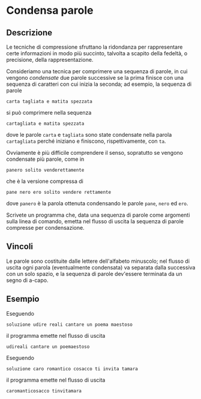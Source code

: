 Condensa parole
===============

Descrizione
-----------

Le tecniche di compressione sfruttano la ridondanza per rappresentare certe
informazioni in modo più succinto, talvolta a scapito della fedeltà, o
precisione, della rappresentazione.

Consideriamo una tecnica per comprimere una sequenza di parole, in cui vengono
*condensate* due parole successive se la prima finisce con una sequenza di
caratteri con cui inizia la seconda; ad esempio, la sequenza di parole

    carta tagliata e matita spezzata

si può comprimere nella sequenza

    cartagliata e matita spezzata

dove le parole `carta` e `tagliata` sono state condensate nella parola
`cartagliata` perché iniziano e finiscono, rispettivamente, con `ta`.

Ovviamente è più difficile comprendere il senso, sopratutto se vengono
condensate più parole, come in

    panero solito venderettamente

che è la versione compressa di

    pane nero ero solito vendere rettamente

dove `panero` è la parola ottenuta condensando le parole `pane`, `nero` ed
`ero`.

Scrivete un programma che, data una sequenza di parole come argomenti sulla
linea di comando, emetta nel flusso di uscita la sequenza di parole compresse per
condensazione.


Vincoli
-------

Le parole sono costituite dalle lettere dell'alfabeto minuscolo; nel flusso
di uscita ogni parola (eventualmente condensata) va separata dalla successiva con
un solo spazio, e la sequenza di parole dev'essere terminata da un segno di
a-capo.


Esempio
-------

Eseguendo

    soluzione udire reali cantare un poema maestoso

il programma emette nel flusso di uscita

    udireali cantare un poemaestoso

Eseguendo

    soluzione caro romantico cosacco ti invita tamara

il programma emette nel flusso di uscita

    caromanticosacco tinvitamara
